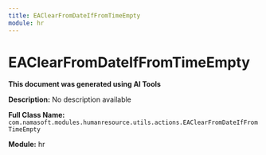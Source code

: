 ```yaml
---
title: EAClearFromDateIfFromTimeEmpty
module: hr
---
```



<div class='entity-flows'>

# EAClearFromDateIfFromTimeEmpty

**This document was generated using AI Tools**

**Description:** No description available

**Full Class Name:** `com.namasoft.modules.humanresource.utils.actions.EAClearFromDateIfFromTimeEmpty`

**Module:** hr


</div>

